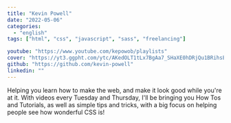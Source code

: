 ```yaml
---
title: "Kevin Powell"
date: "2022-05-06"
categories:
  - "english"
tags: ["html", "css", "javascript", "sass", "freelancing"]

youtube: "https://www.youtube.com/kepowob/playlists"
cover: "https://yt3.ggpht.com/ytc/AKedOLT1tLx7BgAa7_SHaXE0hDRjQu1BRihsEDZ3lmUUcg=s88-c-k-c0x00ffffff-no-rj"
github: "https://github.com/kevin-powell"
linkedin: ""
---
```


Helping you learn how to make the web, and make it look good while you're at it. With videos every Tuesday and Thursday, I'll be bringing you How Tos and Tutorials, as well as simple tips and tricks, with a big focus on helping people see how wonderful CSS is!
